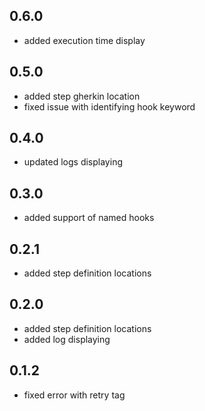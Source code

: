 ## 0.6.0
- added execution time display

## 0.5.0
- added step gherkin location
- fixed issue with identifying hook keyword

## 0.4.0
- updated logs displaying

## 0.3.0
- added support of named hooks

## 0.2.1
- added step definition locations

## 0.2.0
- added step definition locations
- added log displaying

## 0.1.2
- fixed error with retry tag
